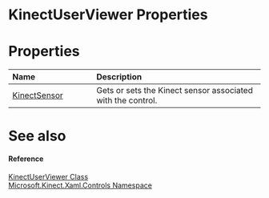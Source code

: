 KinectUserViewer Properties  
===========================  

<span id="publicpropertiesSection"></span>

Properties  
==========  

<table>
<colgroup>
<col width="30%" />
<col width="60%" />
</colgroup>
<thead>
<tr class="header">
<th align="left">Name</th>
<th align="left">Description</th>
</tr>
</thead>
<tbody>
<tr class="odd">
<td align="left"><a href="Properties/KinectSensor_Property.md">KinectSensor</a></td>
<td align="left">Gets or sets the Kinect sensor associated with the control.</td>
</tr>
</tbody>
</table>

<span id="ID4EI"></span>

See also  
========  

<span id="ID4EK"></span>
#### Reference  

[KinectUserViewer Class](../KinectUserViewer_Class.md)  
 [Microsoft.Kinect.Xaml.Controls Namespace](../../Kinect.Xaml.Controls.md)  



<!--Please do not edit the data in the comment block below.-->
<!--
TOCTitle : KinectUserViewer Properties
RLTitle : KinectUserViewer Properties
KeywordK : KinectUserViewer class, properties
KeywordA : Properties.T:Microsoft.Kinect.Xaml.Controls.KinectUserViewer
AssetID : Properties.T:Microsoft.Kinect.Xaml.Controls.KinectUserViewer
Locale : en-us
CommunityContent : 1
TargetOS : Windows
TopicType : kbSyntax
DocSet : K4Wv2
ProjType : K4Wv2Proj
Technology : Kinect for Windows
Product : Kinect for Windows SDK v2
productversion : 20
-->
